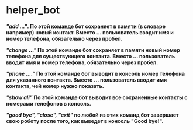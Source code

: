 # helper_bot
**_"add ..."_. По этой команде бот сохраняет в памяти (в словаре например) новый контакт. Вместо ... пользователь вводит имя и номер телефона, обязательно через пробел.**

**_"change ..."_ По этой команде бот сохраняет в памяти новый номер телефона для существующего контакта. Вместо ... пользователь вводит имя и номер телефона, обязательно через пробел.**

**_"phone ...."_ По этой команде бот выводит в консоль номер телефона для указанного контакта. Вместо ... пользователь вводит имя контакта, чей номер нужно показать.**

**_"show all"_ По этой команде бот выводит все сохраненные контакты с номерами телефонов в консоль.**

**_"good bye", "close", "exit"_ по любой из этих команд бот завершает свою роботу после того, как выведет в консоль "Good bye!".**
